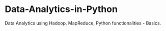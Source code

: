 # Data-Analytics-in-Python
Data Analytics using Hadoop, MapReduce, Python functionalities - Basics.

